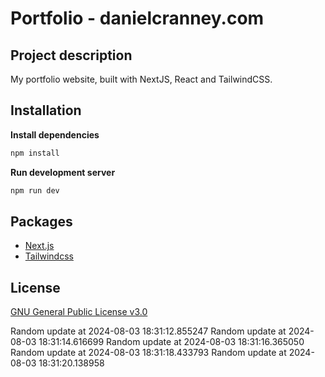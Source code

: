 
# Portfolio - danielcranney.com
## Project description
My portfolio website, built with NextJS, React and TailwindCSS.


## Installation

**Install dependencies**
```bash
npm install
```

**Run development server**
```bash
npm run dev
```

## Packages

- [Next.js](https://nextjs.org/docs)
- [Tailwindcss](https://tailwindcss.com/docs)

## License
[GNU General Public License v3.0](https://choosealicense.com/licenses/gpl-3.0/)

Random update at 2024-08-03 18:31:12.855247
Random update at 2024-08-03 18:31:14.616699
Random update at 2024-08-03 18:31:16.365050
Random update at 2024-08-03 18:31:18.433793
Random update at 2024-08-03 18:31:20.138958